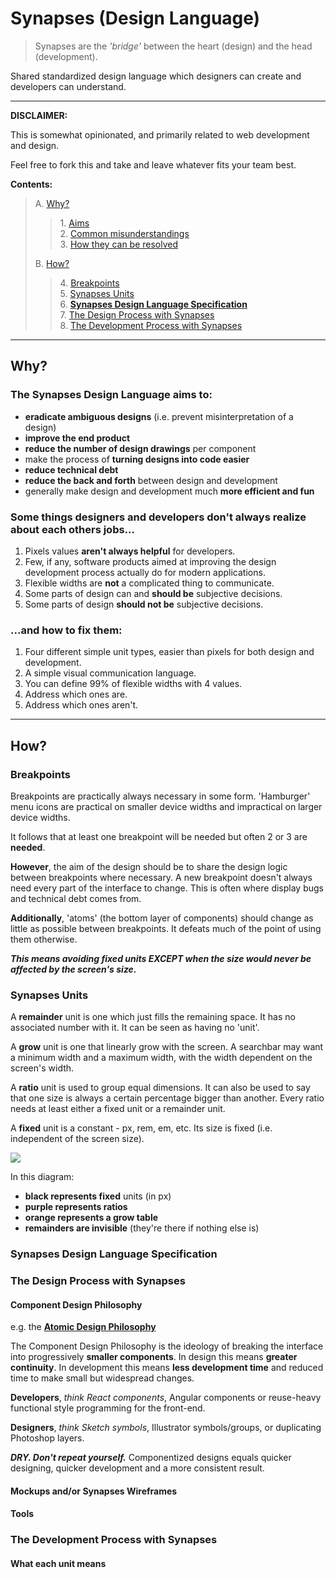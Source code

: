 # Synapses (Design Language)

> Synapses are the _'bridge'_ between the heart (design) and the head (development).

Shared standardized design language which designers can create and developers can
understand.

-----

**DISCLAIMER:**

This is somewhat opinionated, and primarily related to web development and design.

Feel free to fork this and take and leave whatever fits your team best.

**Contents:**

> A\. [Why?](#why)
> > 1\. [Aims](#the-synapses-design-language-aims-to)  
> > 2\. [Common misunderstandings](#some-things-designers-and-developers-dont-always-realize-about-each-others-jobs)   
> > 3\. [How they can be resolved](#and-how-to-fix-them)
> 
> B\. [How?](#how)
> > 4\. [Breakpoints](#breakpoints)  
> > 5\. [Synapses Units](#synapses-units)  
> > 6\. **[Synapses Design Language Specification](#synapses-design-language-specification)**  
> > 7\. [The Design Process with Synapses](#the-design-process-with-synapses)  
> > 8\. [The Development Process with Synapses](#the-development-process-with-synapses)  

-----

## Why?

### The **Synapses Design Language aims to:**

* **eradicate ambiguous designs** (i.e. prevent misinterpretation of a design)
* **improve the end product**
* **reduce the number of design drawings** per component
* make the process of **turning designs into code easier**
* **reduce technical debt**
* **reduce the back and forth** between design and development
* generally make design and development much **more efficient and fun**

### Some things designers and developers don't always realize about each others jobs...

1) Pixels values **aren't always helpful** for developers.
2) Few, if any, software products aimed at improving the design development process
   actually do for modern applications.
3) Flexible widths are **not** a complicated thing to communicate.
4) Some parts of design can and **should be** subjective decisions.
5) Some parts of design **should not be** subjective decisions.

### ...and how to fix them:

1) Four different simple unit types, easier than pixels for both design and development.
2) A simple visual communication language.
3) You can define 99% of flexible widths with 4 values.
4) Address which ones are.
5) Address which ones aren't.

-----

## How?

### Breakpoints

Breakpoints are practically always necessary in some form. 'Hamburger' menu icons
are practical on smaller device widths and impractical on larger device widths.

It follows that at least one breakpoint will be needed but often 2 or 3 are **needed**.

**However**, the aim of the design should be to share the design logic between
breakpoints where necessary. A new breakpoint doesn't always need every part of the
interface to change. This is often where display bugs and technical debt comes from.

**Additionally**, 'atoms' (the bottom layer of components) should change as little as
possible between breakpoints. It defeats much of the point of using them otherwise.

**_This means avoiding fixed units EXCEPT when the size would never be affected by the
screen's size._**

### Synapses Units

A **remainder** unit is one which just fills the remaining space. It has no 
associated number with it. It can be seen as having no 'unit'.

A **grow** unit is one that linearly grow with the screen. A searchbar may want a
minimum width and a maximum width, with the width dependent on the screen's width.

A **ratio** unit is used to group equal dimensions. It can also be used to say that one
size is always a certain percentage bigger than another. Every ratio needs at least
either a fixed unit or a remainder unit.

A **fixed** unit is a constant - px, rem, em, etc. Its size is fixed (i.e. independent
of the screen size).

![](http://i.imgur.com/YdHX7wq.jpg)

In this diagram:

* **black represents fixed** units (in px)
* **purple represents ratios**
* **orange represents a grow table**
* **remainders are invisible** (they're there if nothing else is)

### **Synapses Design Language Specification**

### The Design Process with Synapses

#### Component Design Philosophy

e.g. the **[Atomic Design Philosophy](http://atomicdesign.bradfrost.com/chapter-2/)**

The Component Design Philosophy is the ideology of breaking the interface into
progressively **smaller components**. In design this means **greater continuity**.
In development this means **less development time** and reduced time to make small but
widespread changes.

**Developers**, _think React components_, Angular components or reuse-heavy functional
style programming for the front-end.

**Designers**, _think Sketch symbols_, Illustrator symbols/groups, or duplicating
Photoshop layers.

**_DRY. Don't repeat yourself._** Componentized designs equals quicker designing,
quicker development and a more consistent result.

#### Mockups and/or Synapses Wireframes

#### Tools

### The Development Process with Synapses

#### What each unit means
